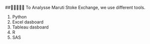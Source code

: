##👩🏼‍🤝‍👩🏻 To Analysse Maruti Stoke Exchange, we use different tools.

1) Python
2) Excel dasboard
3) Tableau dasboard
4) R
5) SAS
